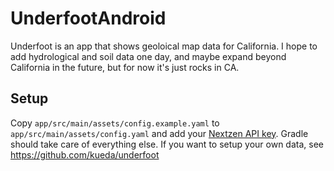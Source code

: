 # UnderfootAndroid

Underfoot is an app that shows geoloical map data for California. I hope to add hydrological and soil data one day, and maybe expand beyond California in the future, but for now it's just rocks in CA.

## Setup

Copy `app/src/main/assets/config.example.yaml` to `app/src/main/assets/config.yaml` and add your [Nextzen API key](https://developers.nextzen.org). Gradle should take care of everything else. If you want to setup your own data, see https://github.com/kueda/underfoot

